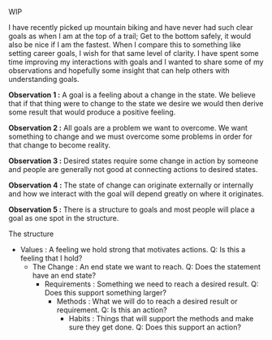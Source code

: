 WIP

I have recently picked up mountain biking and have never had such clear goals as when I am at the top of a trail; Get to the bottom safely, it would also be nice if I am the fastest. When I compare this to something like setting career goals, I wish for that same level of clarity. I have spent some time improving my interactions with goals and I wanted to share some of my observations and hopefully some insight that can help others with understanding goals.


**Observation 1 :**
A goal is a feeling about a change in the state. We believe that if that thing were to change to the state we desire we would then derive some result that would produce a positive feeling. 

**Observation 2 :**
All goals are a problem we want to overcome. We want something to change and we must overcome some problems in order for that change to become reality. 

**Observation 3 :**
Desired states require some change in action by someone and people are generally not good at connecting actions to desired states.

**Observation 4 :**
The state of change can originate externally or internally and how we interact with the goal will depend greatly on where it originates. 

**Observation 5 :**
There is a structure to goals and most people will place a goal as one spot in the structure. 

  The structure 
  
* Values : A feeling we hold strong that motivates actions. Q: Is this a feeling that I hold?
  * The Change : An end state we want to reach. Q: Does the statement have an end state?
    * Requirements : Something we need to reach a desired result. Q: Does this support something larger?
      * Methods : What we will do to reach a desired result or requirement. Q: Is this an action? 
        * Habits : Things that will support the methods and make sure they get done. Q: Does this support an action?
